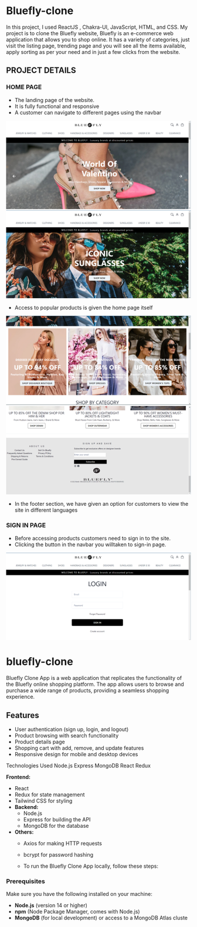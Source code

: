 
# Bluefly-clone

In this project, I used ReactJS , Chakra-UI, JavaScript, HTML, and CSS. My project is to clone the Bluefly website, Bluefly is an e-commerce web application that allows you to shop online. It has a variety of categories, just visit the listing page, trending page and you will see all the items available, apply sorting as per your need and in just a few clicks from the website.


##  PROJECT DETAILS

### HOME PAGE

* The landing page of the website.
* It is fully functional and responsive
* A customer can navigate to different pages using the navbar


<img src="https://github.com/Omgupta12/Bluefly-Clone/blob/main/Images/Screenshot%20(6148).png" style="max-width: 100%; display: inline-block;" data-target="animated-image.originalImage">
<img src="https://github.com/Omgupta12/Bluefly-Clone/blob/main/Images/Screenshot%20(6149).png" style="max-width: 100%; display: inline-block;" data-target="animated-image.originalImage">


* Access to popular products is given the home page itself

<img src="https://github.com/Omgupta12/Bluefly-Clone/blob/main/Images/Screenshot%20(6150).png" style="max-width: 100%; display: inline-block;" data-target="animated-image.originalImage">
<img src="https://github.com/Omgupta12/Bluefly-Clone/blob/main/Images/Screenshot%20(6152).png" style="max-width: 100%; display: inline-block;" data-target="animated-image.originalImage">



* In the footer section, we have given an option for customers to view the site in different languages



### SIGN IN PAGE
* Before accessing products customers need to sign in to the site.
* Clicking the button in the navbar you willtaken to sign-in page.
<img src="https://github.com/Omgupta12/Bluefly-Clone/blob/main/Images/Screenshot%20(6163).png" style="max-width: 100%; display: inline-block;" data-target="animated-image.originalImage">

# bluefly-clone
Bluefly Clone App is a web application that replicates the functionality of the Bluefly online shopping platform. The app allows users to browse and purchase a wide range of products, providing a seamless shopping experience.

## Features
- User authentication (sign up, login, and logout)
- Product browsing with search functionality
- Product details page
- Shopping cart with add, remove, and update features
- Responsive design for mobile and desktop devices

Technologies Used
Node.js
Express
MongoDB
React
Redux

 **Frontend:**
  - React
  - Redux for state management
  - Tailwind CSS for styling
- **Backend:**
  - Node.js
  - Express for building the API
  - MongoDB for the database
- **Others:**
  - Axios for making HTTP requests
  - bcrypt for password hashing
 
  - To run the Bluefly Clone App locally, follow these steps:

### Prerequisites
Make sure you have the following installed on your machine:

- **Node.js** (version 14 or higher)
- **npm** (Node Package Manager, comes with Node.js)
- **MongoDB** (for local development) or access to a MongoDB Atlas cluste
